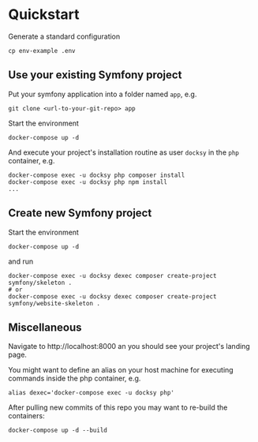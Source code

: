 # Quickstart

Generate a standard configuration

    cp env-example .env

## Use your existing Symfony project

Put your symfony application into a folder named `app`, e.g.

    git clone <url-to-your-git-repo> app

Start the environment

    docker-compose up -d

And execute your project's installation routine  as user `docksy` in the `php` container, e.g.

    docker-compose exec -u docksy php composer install
    docker-compose exec -u docksy php npm install
    ...

## Create new Symfony project

Start the environment

    docker-compose up -d

and run

    docker-compose exec -u docksy dexec composer create-project symfony/skeleton .
    # or
    docker-compose exec -u docksy dexec composer create-project symfony/website-skeleton .

## Miscellaneous

Navigate to http://localhost:8000 an you should see your project's landing page.

You might want to define an alias on your host machine for executing commands inside the php container, e.g.

    alias dexec='docker-compose exec -u docksy php'

After pulling new commits of this repo you may want to re-build the containers:

    docker-compose up -d --build
